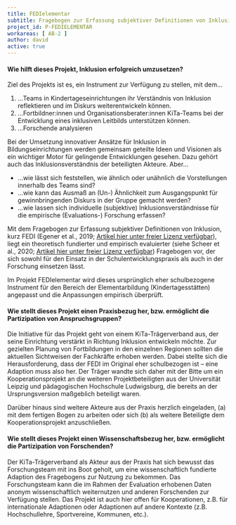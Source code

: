 ```yaml
---
title: FEDIelementar
subtitle: Fragebogen zur Erfassung subjektiver Definitionen von Inklusion
project_id: P-FEDIELEMENTAR
workareas: [ AB-2 ]
author: david
active: true
---
```


#### Wie hilft dieses Projekt, Inklusion erfolgreich umzusetzen?

Ziel des Projekts ist es, ein Instrument zur Verfügung zu stellen, mit dem…
1. …Teams in Kindertageseinrichtungen ihr Verständnis von Inklusion reflektieren und im Diskurs weiterentwickeln können.
2. …Fortbildner:innen und Organisationsberater:innen KiTa-Teams bei der Entwicklung eines inklusiven Leitbilds unterstützen können.
3. …Forschende analysieren

Bei der Umsetzung innovativer Ansätze für Inklusion in Bildungseinrichtungen werden gemeinsam geteilte Ideen und Visionen als ein wichtiger Motor für gelingende Entwicklungen gesehen. Dazu gehört auch das Inklusionsverständnis der beteiligten Akteure. Aber…
* …wie lässt sich feststellen, wie ähnlich oder unähnlich die Vorstellungen innerhalb des Teams sind?
* …wie kann das Ausmaß an (Un-) Ähnlichkeit zum Ausgangspunkt für gewinnbringenden Diskurs in der Gruppe gemacht werden?
* …wie lassen sich individuelle (subjektive) Inklusionsverständnisse für die empirische (Evaluations-) Forschung erfassen?

Mit dem Fragebogen zur Erfassung subjektiver Definitionen von Inklusion, kurz FEDI (Egener et al., 2019; [Artikel hier unter freier Lizenz verfügbar](https://www.researchgate.net/publication/335601252)), liegt ein theoretisch fundierter und empirisch evaluierter (siehe Scheer et al., 2020; [Artikel hier unter freier Lizenz verfügbar](https://www.tandfonline.com/doi/10.1080/13603116.2020.1853256)) Fragebogen vor, der sich sowohl für den Einsatz in der Schulentwicklungspraxis als auch in der Forschung einsetzen lässt.

Im Projekt FEDIelementar wird dieses ursprünglich eher schulbezogene Instrument für den Bereich der Elementarbildung (Kindertagesstätten) angepasst und die Anpassungen empirisch überprüft. 

#### Wie stellt dieses Projekt einen Praxisbezug her, bzw. ermöglicht die Partizipation von Anspruchsgruppen?

Die Initiative für das Projekt geht von einem KiTa-Trägerverband aus, der seine Einrichtung verstärkt in Richtung Inklusion entwickeln möchte. Zur gezielten Planung von Fortbildungen in den einzelnen Regionen sollten die aktuellen Sichtweisen der Fachkräfte erhoben werden. Dabei stellte sich die Herausforderung, dass der FEDI im Original eher schulbezogen ist – eine Adaption muss also her. Der Träger wandte sich daher mit der Bitte um ein Kooperationsprojekt an die weiteren Projektbeteiligten aus der Universität Leipzig und pädagogischen Hochschule Ludwigsburg, die bereits an der Ursprungsversion maßgeblich beteiligt waren.

Darüber hinaus sind weitere Akteure aus der Praxis herzlich eingeladen, (a) mit dem fertigen Bogen zu arbeiten oder sich (b) als weitere Beteiligte dem Kooperationsprojekt anzuschließen.

#### Wie stellt dieses Projekt einen Wissenschaftsbezug her, bzw. ermöglicht die Partizipation von Forschenden?

Der KiTa-Trägerverband als Akteur aus der Praxis hat sich bewusst das Forschungsteam mit ins Boot geholt, um eine wissenschaftlich fundierte Adaption des Fragebogens zur Nutzung zu bekommen. Das Forschungsteam kann die im Rahmen der Evaluation erhobenen Daten anonym wissenschaftlich weiternutzen und anderen Forschenden zur Verfügung stellen. Das Projekt ist auch hier offen für Kooperationen, z.B. für internationale Adaptionen oder Adaptionen auf andere Kontexte (z.B. Hochschullehre, Sportvereine, Kommunen, etc.).
